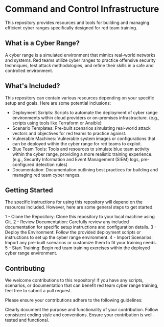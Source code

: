 # Command and Control Infrastructure

This repository provides resources and tools for building and managing efficient cyber ranges specifically designed for red team training.

## What is a Cyber Range?
A cyber range is a simulated environment that mimics real-world networks and systems. Red teams utilize cyber ranges to practice offensive security techniques, test attack methodologies, and refine their skills in a safe and controlled environment.

## What's Included?
This repository can contain various resources depending on your specific setup and goals. Here are some potential inclusions:

- Deployment Scripts: Scripts to automate the deployment of cyber range environments within cloud providers or on-premises infrastructure. (e.g., scripts using tools like Terraform or Ansible)
- Scenario Templates: Pre-built scenarios simulating real-world attack vectors and objectives for red teams to practice against.
- Vulnerable Machines: Vulnerable system images or configurations that can be deployed within the cyber range for red teams to exploit.
- Blue Team Tools: Tools and resources to simulate blue team activity within the cyber range, providing a more realistic training experience. (e.g., Security Information and Event Management (SIEM) logs, pre-configured detection rules)
- Documentation: Documentation outlining best practices for building and managing red team cyber ranges.


## Getting Started
The specific instructions for using this repository will depend on the resources included. However, here are some general steps to get started:

1 - Clone the Repository: Clone this repository to your local machine using Git.
2 - Review Documentation: Carefully review any included documentation for specific setup instructions and configuration details.
3 - Deploy the Environment: Follow the provided deployment scripts or instructions to set up the cyber range environment.
4 - Import Scenarios: Import any pre-built scenarios or customize them to fit your training needs.
5 - Start Training: Begin red team training exercises within the deployed cyber range environment.

## Contributing
We welcome contributions to this repository! If you have any scripts, scenarios, or documentation that can benefit red team cyber range training, feel free to submit a pull request.

Please ensure your contributions adhere to the following guidelines:

Clearly document the purpose and functionality of your contribution.
Follow consistent coding style and conventions.
Ensure your contribution is well-tested and functional.

